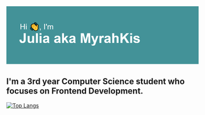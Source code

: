 <img src="header.png" alt="There should be a header but sth went wrong:(">
<h2>I'm a 3rd year Computer Science student who focuses on Frontend Development.</h2>

[![Top Langs](https://github-readme-stats.vercel.app/api/top-langs/?username=myrahkis&layout=compact&theme=radical)](https://github.com/anuraghazra/github-readme-stats)
